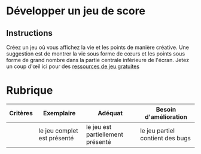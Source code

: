 # Développer un jeu de score

## Instructions

Créez un jeu où vous affichez la vie et les points de manière créative. Une suggestion est de montrer la vie sous forme de cœurs et les points sous forme de grand nombre dans la partie centrale inférieure de l'écran. Jetez un coup d'œil ici pour des [ressources de jeu gratuites](https://www.kenney.nl/)

# Rubrique

| Critères | Exemplaire              | Adéquat                    | Besoin d'amélioration          |
| -------- | ---------------------- | --------------------------- | -------------------------- |
|          | le jeu complet est présenté | le jeu est partiellement présenté | le jeu partiel contient des bugs |